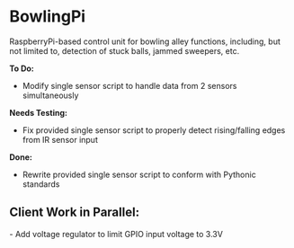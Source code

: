 # BowlingPi

RaspberryPi-based control unit for bowling alley functions, including, but not limited to, detection of stuck balls, jammed sweepers, etc.

<b>To Do:</b>
- Modify single sensor script to handle data from 2 sensors simultaneously

<b>Needs Testing:</b>
- Fix provided single sensor script to properly detect rising/falling edges from IR sensor input

<b>Done:</b>
- Rewrite provided single sensor script to conform with Pythonic standards

<h2>Client Work in Parallel:</h2>
- Add voltage regulator to limit GPIO input voltage to 3.3V
